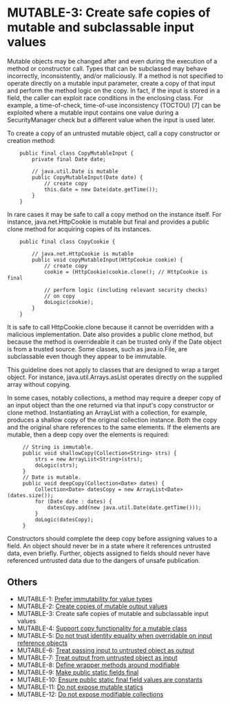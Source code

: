 # MUTABLE-3: Create safe copies of mutable and subclassable input values
Mutable objects may be changed after and even during the execution of a method or constructor call. Types that can be subclassed may behave incorrectly, inconsistently, and/or maliciously. If a method is not specified to operate directly on a mutable input parameter, create a copy of that input and perform the method logic on the copy. In fact, if the input is stored in a field, the caller can exploit race conditions in the enclosing class. For example, a time-of-check, time-of-use inconsistency (TOCTOU) [7] can be exploited where a mutable input contains one value during a SecurityManager check but a different value when the input is used later.

To create a copy of an untrusted mutable object, call a copy constructor or creation method:

        public final class CopyMutableInput {
            private final Date date;

            // java.util.Date is mutable
            public CopyMutableInput(Date date) {
                // create copy
                this.date = new Date(date.getTime());
            }
        }

In rare cases it may be safe to call a copy method on the instance itself. For instance, java.net.HttpCookie is mutable but final and provides a public clone method for acquiring copies of its instances.

        public final class CopyCookie {

            // java.net.HttpCookie is mutable
            public void copyMutableInput(HttpCookie cookie) {
                // create copy
                cookie = (HttpCookie)cookie.clone(); // HttpCookie is final

                // perform logic (including relevant security checks)
                // on copy
                doLogic(cookie);
            }
        }

It is safe to call HttpCookie.clone because it cannot be overridden with a malicious implementation. Date also provides a public clone method, but because the method is overrideable it can be trusted only if the Date object is from a trusted source. Some classes, such as java.io.File, are subclassable even though they appear to be immutable.

This guideline does not apply to classes that are designed to wrap a target object. For instance, java.util.Arrays.asList operates directly on the supplied array without copying.

In some cases, notably collections, a method may require a deeper copy of an input object than the one returned via that input's copy constructor or clone method. Instantiating an ArrayList with a collection, for example, produces a shallow copy of the original collection instance. Both the copy and the original share references to the same elements. If the elements are mutable, then a deep copy over the elements is required:

         // String is immutable.
         public void shallowCopy(Collection<String> strs) {
             strs = new ArrayList<String>(strs);
             doLogic(strs);
         }
         // Date is mutable.
         public void deepCopy(Collection<Date> dates) {
             Collection<Date> datesCopy = new ArrayList<Date>(dates.size());
             for (Date date : dates) {
                 datesCopy.add(new java.util.Date(date.getTime()));
             }
             doLogic(datesCopy);
         }

Constructors should complete the deep copy before assigning values to a field. An object should never be in a state where it references untrusted data, even briefly. Further, objects assigned to fields should never have referenced untrusted data due to the dangers of unsafe publication.


## Others
 - MUTABLE-1: [Prefer immutability for value types](../g61)
 - MUTABLE-2: [Create copies of mutable output values](../g62)
 - MUTABLE-3: Create safe copies of mutable and subclassable input values
 - MUTABLE-4: [Support copy functionality for a mutable class](../g64)
 - MUTABLE-5: [Do not trust identity equality when overridable on input reference objects](../g65)
 - MUTABLE-6: [Treat passing input to untrusted object as output](../g66)
 - MUTABLE-7: [Treat output from untrusted object as input](../g67)
 - MUTABLE-8: [Define wrapper methods around modifiable](../g68)
 - MUTABLE-9: [Make public static fields final](../g69)
 - MUTABLE-10: [Ensure public static final field values are constants](../g610)
 - MUTABLE-11: [Do not expose mutable statics](../g611)
 - MUTABLE-12: [Do not expose modifiable collections](../g612)
